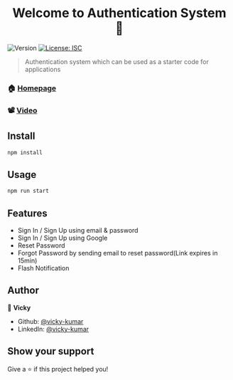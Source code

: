 <h1 align="center">Welcome to Authentication System 👋</h1>
<p>
  <img alt="Version" src="https://img.shields.io/badge/version-1.0.0-blue.svg?cacheSeconds=2592000" />
  <a href="#" target="_blank">
    <img alt="License: ISC" src="https://img.shields.io/badge/License-ISC-yellow.svg" />
  </a>
</p>

> Authentication system which can be used as a starter code for applications

### 🏠 [Homepage](https://authenticastion.herokuapp.com/)

### 📽️ [Video](https://www.youtube.com/watch?v=wNWwccXWwzE)

## Install

```sh
npm install
```

## Usage

```sh
npm run start
```

## Features

* Sign In / Sign Up using email & password
* Sign In / Sign Up using Google
* Reset Password
* Forgot Password by sending email to reset password(Link expires in 15min)
* Flash Notification

## Author

👤 **Vicky**

* Github: [@vicky-kumar](https://github.com/SeaDemonGod)
* LinkedIn: [@vicky-kumar](https://www.linkedin.com/in/vicky-singh-130939112/)

## Show your support

Give a ⭐️ if this project helped you!
